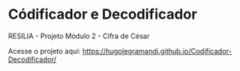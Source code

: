 # Códificador e Decodificador

RESILIA - Projeto Módulo 2 - Cifra de César

Acesse o projeto aqui:
https://hugolegramandi.github.io/Codificador-Decodificador/
